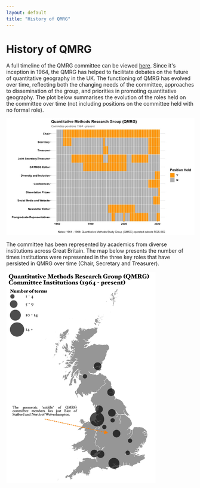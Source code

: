```yaml
---
layout: default
title: "History of QMRG"
---
```


# History of QMRG

A full timeline of the QMRG committee can be viewed [here](https://qmrg.github.io/past_committee). Since it's inception in 1964, the QMRG has helped to facilitate debates on the future of quantitative geography in the UK. The functioning of QMRG has evolved over time, reflecting both the changing needs of the committee, approaches to dissemination of the group, and priorities in promoting quantitative geography. The plot below summarises the evolution of the roles held on the committee over time (not including positions on the committee held with no formal role).

<img src="/images/Historical Heatmap.jpeg" alt="drawing" width="600"/>

The committee has been represented by academics from diverse institutions across Great Britain. The map below presents the number of times institutions were represented in the three key roles that have persisted in QMRG over time (Chair, Secretary and Treasurer). 

<img src="/images/Institutional Geographies.jpeg" alt="drawing" width="400"/>

